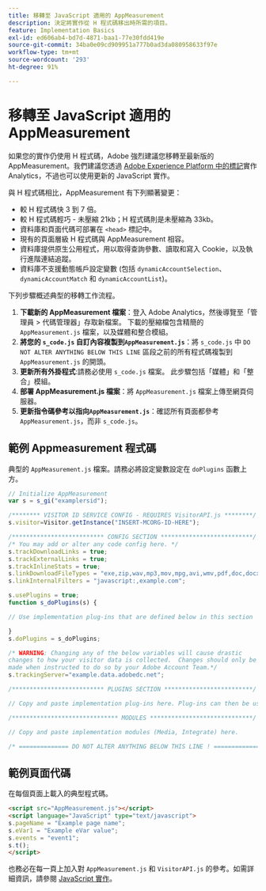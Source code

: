 ```yaml
---
title: 移轉至 JavaScript 適用的 AppMeasurement
description: 決定將實作從 H 程式碼移出時所需的項目。
feature: Implementation Basics
exl-id: ed606ab4-bd7d-4871-baa1-77e30fdd419e
source-git-commit: 34ba0e09cd909951a777b0ad3da080958633f97e
workflow-type: tm+mt
source-wordcount: '293'
ht-degree: 91%

---
```


# 移轉至 JavaScript 適用的 AppMeasurement

如果您的實作仍使用 H 程式碼，Adobe 強烈建議您移轉至最新版的 AppMeasurement。我們建議您透過 [Adobe Experience Platform 中的標記](../launch/overview.md)實作 Analytics，不過也可以使用更新的 JavaScript 實作。

與 H 程式碼相比，AppMeasurement 有下列顯著變更：

* 較 H 程式碼快 3 到 7 倍。
* 較 H 程式碼輕巧 - 未壓縮 21kb；H 程式碼則是未壓縮為 33kb。
* 資料庫和頁面代碼可部署在 `<head>` 標記中。
* 現有的頁面層級 H 程式碼與 AppMeasurement 相容。
* 資料庫提供原生公用程式，用以取得查詢參數、讀取和寫入 Cookie，以及執行進階連結追蹤。
* 資料庫不支援動態帳戶設定變數 (包括 `dynamicAccountSelection`、`dynamicAccountMatch` 和 `dynamicAccountList`)。

下列步驟概述典型的移轉工作流程。

1. **下載新的 AppMeasurement 檔案**：登入 Adobe Analytics，然後導覽至「管理員 > 代碼管理器」存取新檔案。 下載的壓縮檔包含精簡的 `AppMeasurement.js` 檔案，以及媒體和整合模組。
1. **將您的 `s_code.js` 自訂內容複製到`AppMeasurement.js`**：將 `s_code.js` 中 `DO NOT ALTER ANYTHING BELOW THIS LINE` 區段之前的所有程式碼複製到 `AppMeasurement.js` 的開頭。
1. **更新所有外掛程式**:請務必使用 `s_code.js` 檔案。 此步驟包括「媒體」和「整合」模組。
1. **部署 AppMeasurement.js 檔案**：將 `AppMeasurement.js` 檔案上傳至網頁伺服器。
1. **更新指令碼參考以指向`AppMeasurement.js`**：確認所有頁面都參考 `AppMeasurement.js`，而非 `s_code.js`。

## 範例 Appmeasurement 程式碼

典型的 `AppMeasurement.js` 檔案。請務必將設定變數設定在 `doPlugins` 函數上方。

```js
// Initialize AppMeasurement
var s = s_gi("examplersid");

/******** VISITOR ID SERVICE CONFIG - REQUIRES VisitorAPI.js ********/;
s.visitor=Visitor.getInstance("INSERT-MCORG-ID-HERE");

/************************** CONFIG SECTION **************************/;
/* You may add or alter any code config here. */
s.trackDownloadLinks = true;
s.trackExternalLinks = true;
s.trackInlineStats = true;
s.linkDownloadFileTypes = "exe,zip,wav,mp3,mov,mpg,avi,wmv,pdf,doc,docx,xls,xlsx,ppt,pptx";
s.linkInternalFilters = "javascript:,example.com";

s.usePlugins = true;
function s_doPlugins(s) {

// Use implementation plug-ins that are defined below in this section

}
s.doPlugins = s_doPlugins;

/* WARNING: Changing any of the below variables will cause drastic
changes to how your visitor data is collected.  Changes should only be
made when instructed to do so by your Adobe Account Team.*/
s.trackingServer="example.data.adobedc.net";

/************************** PLUGINS SECTION *************************/

// Copy and paste implementation plug-ins here. Plug-ins can then be used in the s_doPlugins(s) function above

/****************************** MODULES *****************************/

// Copy and paste implementation modules (Media, Integrate) here.

/* ============== DO NOT ALTER ANYTHING BELOW THIS LINE ! ===============  */
```

## 範例頁面代碼

在每個頁面上載入的典型程式碼。

```html
<script src="AppMeasurement.js"></script>
<script language="JavaScript" type="text/javascript">
s.pageName = "Example page name";
s.eVar1 = "Example eVar value";
s.events = "event1";
s.t();
</script>
```

也務必在每一頁上加入對 `AppMeasurement.js` 和 `VisitorAPI.js` 的參考。如需詳細資訊，請參閱 [JavaScript 實作](/help/implement/js/overview.md)。
